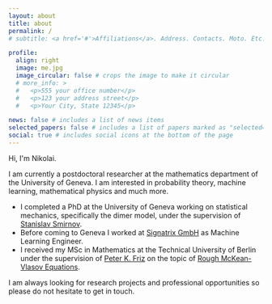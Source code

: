 ```yaml
---
layout: about
title: about
permalink: /
# subtitle: <a href='#'>Affiliations</a>. Address. Contacts. Moto. Etc.

profile:
  align: right
  image: me.jpg
  image_circular: false # crops the image to make it circular
  # more_info: >
  #   <p>555 your office number</p>
  #   <p>123 your address street</p>
  #   <p>Your City, State 12345</p>

news: false # includes a list of news items
selected_papers: false # includes a list of papers marked as "selected={true}"
social: true # includes social icons at the bottom of the page
---
```


Hi, I'm Nikolai.

I am currently a postdoctoral researcher at the mathematics department of the University of Geneva. I am interested in probability theory, machine learning, mathematical physics and much more.

* I completed a PhD at the University of Geneva working on statistical mechanics, specifically the dimer model, under the supervision of [Stanislav Smirnov](http://www.unige.ch/~smirnov/).
* Before coming to Geneva I worked at [Signatrix GmbH](https://www.signatrix.com/) as Machine Learning Engineer.
* I received my MSc in Mathematics at the Technical University of Berlin under the supervision of [Peter K. Friz](http://page.math.tu-berlin.de/~friz/) on the topic of [Rough McKean-Vlasov Equations](/assets/pdf/RoughMcKeanVlasov.pdf).

I am always looking for research projects and professional opportunities so please do not hesitate to get in touch.